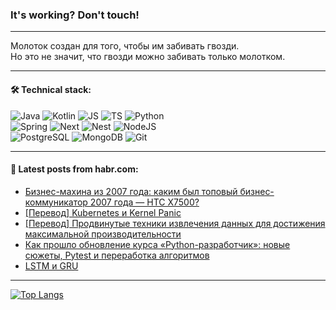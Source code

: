 ### It's working? Don't touch!

---
Молоток создан для того, чтобы им забивать гвозди. <br>
Но это не значит, что гвозди можно забивать только молотком.

---

#### 🛠️ Technical stack:

![Java](https://img.shields.io/badge/Java-informational?logo=Oracle&style=flat&logoColor=white&color=FF4500)
![Kotlin](https://img.shields.io/badge/Kotlin-informational?logo=Kotlin&style=flat&logoColor=white&color=774D97)
![JS](https://img.shields.io/badge/JS-informational?logo=javaScript&style=flat&logoColor=black&color=F7Df1E)
![TS](https://img.shields.io/badge/TypeScript-informational?logo=typeScript&style=flat&logoColor=black&color=017acc)
![Python](https://img.shields.io/badge/Python-informational?logo=Python&style=flat&logoColor=black&color=ffdd54) <br>
![Spring](https://img.shields.io/badge/SpringBoot-informational?logo=SpringBoot&style=flat&logoColor=white&color=6DB33F) 
![Next](https://img.shields.io/badge/Next.js-informational?logo=Next.js&style=flat&logoColor=white&color=3671a1)
![Nest](https://img.shields.io/badge/NestJS-informational?logo=NestJS&style=flat&logoColor=white&color=E0234E)
![NodeJS](https://img.shields.io/badge/NodeJS-informational?logo=node.js&style=flat&logoColor=white&color=70A760) <br>
![PostgreSQL](https://img.shields.io/badge/PostgreSQL-informational?logo=PostgreSQL&style=flat&logoColor=white&color=DAA520)
![MongoDB](https://img.shields.io/badge/MongoDB-informational?logo=MongoDB&style=flat&logoColor=white&color=870000)
![Git](https://img.shields.io/badge/Git-informational?logo=git&style=flat&logoColor=white&color=f74e28)

___

#### 💬 Latest posts from habr.com:

<!-- BLOG-POST-LIST:START -->
- [Бизнес-махина из 2007 года: каким был топовый бизнес-коммуникатор 2007 года — HTC X7500?](https://habr.com/ru/companies/timeweb/articles/780230/?utm_source=habrahabr&utm_medium=rss&utm_campaign=780230)
- [[Перевод] Kubernetes и Kernel Panic](https://habr.com/ru/companies/vk/articles/780628/?utm_source=habrahabr&utm_medium=rss&utm_campaign=780628)
- [[Перевод] Продвинутые техники извлечения данных для достижения максимальной производительности](https://habr.com/ru/companies/otus/articles/780802/?utm_source=habrahabr&utm_medium=rss&utm_campaign=780802)
- [Как прошло обновление курса «Python-разработчик»: новые сюжеты, Pytest и переработка алгоритмов](https://habr.com/ru/companies/yandex_praktikum/articles/778886/?utm_source=habrahabr&utm_medium=rss&utm_campaign=778886)
- [LSTM и GRU](https://habr.com/ru/companies/mvideo/articles/780774/?utm_source=habrahabr&utm_medium=rss&utm_campaign=780774)
<!-- BLOG-POST-LIST:END -->

---
[![Top Langs](https://github-readme-stats-git-master-advtsetting-gmailcom.vercel.app/api/top-langs/?username=zloylis&langs_count=10&hide_title=false&title_color=e6edf3&size_weight=0.5&count_weight=0.5&layout=compact&hide_border=true&theme=dracula)](https://github.com/zloylis)

<!-- ![GitHub stats](https://github-readme-stats-git-master-advtsetting-gmailcom.vercel.app/api?username=zloylis&show_icons=true&hide_border=true&theme=dracula&hide_title=true&include_all_commits=true&count_private=true&hide=contribs&hide_rank=true) -->
